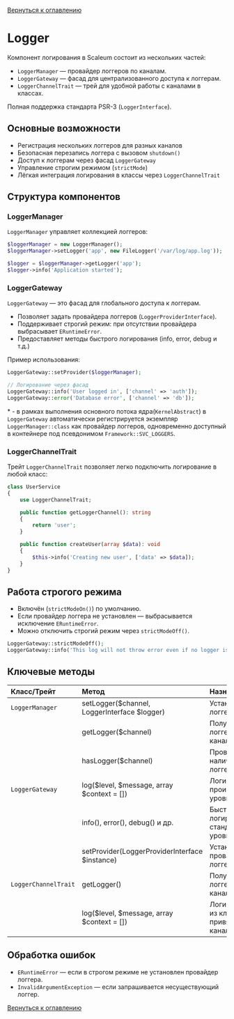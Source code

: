 [Вернуться к оглавлению](../index.md)
# Logger

Компонент логирования в Scaleum состоит из нескольких частей:

- `LoggerManager` — провайдер логгеров по каналам.
- `LoggerGateway` — фасад для централизованного доступа к логгерам.
- `LoggerChannelTrait` — трей для удобной работы с каналами в классах.

Полная поддержка стандарта PSR-3 (`LoggerInterface`).

## Основные возможности

- Регистрация нескольких логгеров для разных каналов
- Безопасная перезапись логгера с вызовом `shutdown()`
- Доступ к логгерам через фасад `LoggerGateway`
- Управление строгим режимом (`strictMode`)
- Лёгкая интеграция логирования в классы через `LoggerChannelTrait`

## Структура компонентов

### LoggerManager

`LoggerManager` управляет коллекцией логгеров:

```php
$loggerManager = new LoggerManager();
$loggerManager->setLogger('app', new FileLogger('/var/log/app.log'));

$logger = $loggerManager->getLogger('app');
$logger->info('Application started');
```

### LoggerGateway

`LoggerGateway` — это фасад для глобального доступа к логгерам.
- Позволяет задать провайдера логгеров (`LoggerProviderInterface`).
- Поддерживает строгий режим: при отсутствии провайдера выбрасывает `ERuntimeError`.
- Предоставляет методы быстрого логирования (info, error, debug и т.д.)

Пример использования:  
```php
LoggerGateway::setProvider($loggerManager);

// Логирование через фасад
LoggerGateway::info('User logged in', ['channel' => 'auth']);
LoggerGateway::error('Database error', ['channel' => 'db']);
```
\* - в рамках выполнения основного потока ядра(`KernelAbstract`) в `LoggerGateway` автоматически регистрируется экземпляр `LoggerManager::class` как провайдер логгеров, одновременно доступный в контейнере под псевдонимом `Framework::SVC_LOGGERS`.

### LoggerChannelTrait
Трейт `LoggerChannelTrait` позволяет легко подключить логирование в любой класс:
```php
class UserService
{
    use LoggerChannelTrait;

    public function getLoggerChannel(): string
    {
        return 'user';
    }

    public function createUser(array $data): void
    {
        $this->info('Creating new user', ['data' => $data]);
    }
}
```

## Работа строгого режима
- Включён (`strictModeOn()`) по умолчанию.
- Если провайдер логгера не установлен — выбрасывается исключение `ERuntimeError`.
- Можно отключить строгий режим через `strictModeOff()`.

```php
LoggerGateway::strictModeOff();
LoggerGateway::info('This log will not throw error even if no logger is set');
```

## Ключевые методы
Класс/Трейт | Метод | Назначение
|:------|:------|:-----------|
| `LoggerManager` | setLogger($channel, LoggerInterface $logger) | Установить логгер |
| | getLogger($channel) | Получить логгер по каналу |
| | hasLogger($channel) | Проверить наличие логгера |
| `LoggerGateway` | log($level, $message, array $context = []) | Логирование произвольного уровня |
| | info(), error(), debug() и др. | Быстрое логирование стандартных уровней |
| | setProvider(LoggerProviderInterface $instance) | Установить провайдера логгеров |
| `LoggerChannelTrait` | getLogger() | Получение логгера для канала |
| | log($level, $message, array $context = []) | Логирование из класса с привязанным каналом |

## Обработка ошибок
- `ERuntimeError` — если в строгом режиме не установлен провайдер логгера.
- `InvalidArgumentException` — если запрашивается несуществующий логгер.

[Вернуться к оглавлению](../index.md)